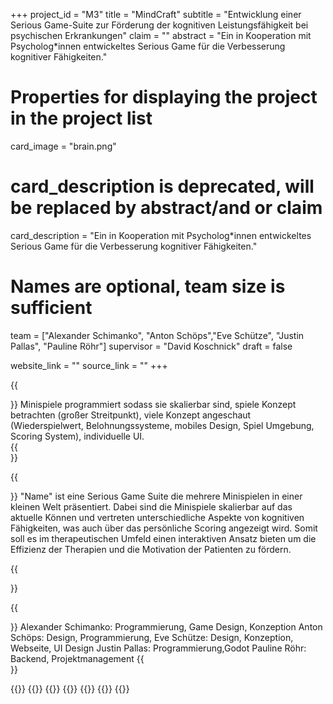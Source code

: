 +++
project_id = "M3"
title = "MindCraft"
subtitle = "Entwicklung einer Serious Game-Suite zur Förderung der kognitiven Leistungsfähigkeit bei psychischen Erkrankungen"
claim = ""
abstract = "Ein in Kooperation mit Psycholog*innen entwickeltes Serious Game für die Verbesserung kognitiver Fähigkeiten."

# Properties for displaying the project in the project list
card_image = "brain.png"
# card_description is deprecated, will be replaced by abstract/and or claim
card_description = "Ein in Kooperation mit Psycholog*innen entwickeltes Serious Game für die Verbesserung kognitiver Fähigkeiten." 

# Names are optional, team size is sufficient
team = ["Alexander Schimanko", "Anton Schöps","Eve Schütze", "Justin Pallas", "Pauline Röhr"]
supervisor = "David Koschnick"
draft = false

website_link = ""
source_link = ""
+++

<!-- Entweder ein Zitat einfügen, etwas aus dem Spiel oder weglassen--> 
<!-- {{<image src="Platzhalter.png" alt="Platzhalter">}}-->  

{{<section title =" Our Process" >}} 
Minispiele programmiert sodass sie skalierbar sind, spiele Konzept betrachten (großer Streitpunkt), viele Konzept angeschaut (Wiederspielwert, Belohnungssysteme, mobiles Design, Spiel Umgebung, Scoring System),  individuelle UI. <!--TODO!-->   
{{</section>}}

{{<section title="Our Goal">}}
"Name" ist eine Serious Game Suite die mehrere Minispielen in einer kleinen Welt präsentiert. Dabei sind die Minispiele skalierbar auf das aktuelle Können und vertreten unterschiedliche Aspekte von kognitiven Fähigkeiten, was auch über das persönliche Scoring angezeigt wird. Somit soll es im therapeutischen Umfeld einen interaktiven Ansatz bieten um die Effizienz der Therapien und die Motivation der Patienten zu fördern.

{{</section>}}


{{<section title="The team">}}
Alexander Schimanko: Programmierung, Game Design, Konzeption
Anton Schöps: Design, Programmierung, 
Eve Schütze: Design, Konzeption, Webseite, UI Design
Justin Pallas: Programmierung,Godot
Pauline Röhr: Backend, Projektmanagement
{{</section>}} 

{{<gallery>}}
{{<team-member image="cat.jpg" name="Alexander Schimanko">}}
{{<team-member image="cat.jpg" name="Anton Schöps">}}
{{<team-member image="cat.jpg" name="Eve Schütze">}}
{{<team-member image="cat.jpg" name="Justin Pallas">}}
{{<team-member image="cat.jpg" name="Pauline Röhr">}}
{{</gallery>}}

